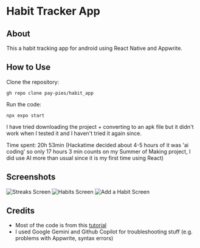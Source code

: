# Habit Tracker App
## About
This a habit tracking app for android using React Native and Appwrite. 

## How to Use
Clone the repository:
```
gh repo clone pay-pies/habit_app
```
Run the code:
```
npx expo start
```
I have tried downloading the project + converting to an apk file but it didn't work when I tested it and I haven't tried it again since.

Time spent: 20h 53min (Hackatime decided about 4-5 hours of it was 'ai coding' so only 17 hours 3 min counts on my Summer of Making project, I did use AI more than usual since it is my first time using React)

## Screenshots
![Streaks Screen](https://hc-cdn.hel1.your-objectstorage.com/s/v3/8bd84809025e30667d464a56607f46dcb05b5f77_screenshot_2025-08-30_225738.png)
![Habits Screen](https://hc-cdn.hel1.your-objectstorage.com/s/v3/fb97a1851cb9dfa7058e9cae31935010c39d767a_screenshot_2025-08-27_160325.png)
![Add a Habit Screen](https://hc-cdn.hel1.your-objectstorage.com/s/v3/79454316886e29ba646124a6cc2f36ae8bcfb5a8_screenshot_2025-08-18_132712.png)

## Credits
- Most of the code is from this [tutorial](https://www.youtube.com/watch?v=J50gwzwLvAk)
- I used Google Gemini and Github Copilot for troubleshooting stuff (e.g. problems with Appwrite, syntax errors)

